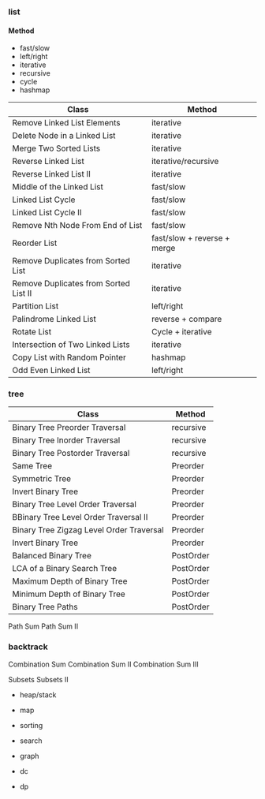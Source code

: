 ### list
#### Method
 * fast/slow
 * left/right
 * iterative
 * recursive
 * cycle
 * hashmap

|  Class | Method |
|  ----  | ----  |
| Remove Linked List Elements              | iterative                    |
| Delete Node in a Linked List             | iterative                    |
| Merge Two Sorted Lists                   | iterative                    |
| Reverse Linked List                      | iterative/recursive          |
| Reverse Linked List II                   | iterative                    |
| Middle of the Linked List                | fast/slow                    |
| Linked List Cycle                        | fast/slow                    |
| Linked List Cycle II                     | fast/slow                    |
| Remove Nth Node From End of List         | fast/slow                    |
| Reorder List                             | fast/slow + reverse + merge  |
| Remove Duplicates from Sorted List       | iterative                    |
| Remove Duplicates from Sorted List II    | iterative                    |
| Partition List                           | left/right                   |
| Palindrome Linked List                   | reverse + compare            |
| Rotate List                              | Cycle + iterative            |
| Intersection of Two Linked Lists         | iterative                    |
| Copy List with Random Pointer            | hashmap                      |
| Odd Even Linked List                     | left/right                   |
 
### tree
|  Class | Method | 
|  ----  | ----  | 
| Binary Tree Preorder Traversal           | recursive                    |
| Binary Tree Inorder Traversal            | recursive                    |
| Binary Tree Postorder Traversal          | recursive                    |
| Same Tree                                | Preorder                     |
| Symmetric Tree                           | Preorder                     |
| Invert Binary Tree                       | Preorder                     |
| Binary Tree Level Order Traversal        | Preorder                     |
| BBinary Tree Level Order Traversal II    | Preorder                     |
| Binary Tree Zigzag Level Order Traversal | Preorder                     |
| Invert Binary Tree                       | Preorder                     |
| Balanced Binary Tree                     | PostOrder                    | 
| LCA of a Binary Search Tree              | PostOrder                    |
| Maximum Depth of Binary Tree             | PostOrder                    |
| Minimum Depth of Binary Tree             | PostOrder                    |
| Binary Tree Paths                        | PostOrder                    |
Path Sum
Path Sum II

### backtrack
Combination Sum
Combination Sum II
Combination Sum III

Subsets
Subsets II

* heap/stack

* map

* sorting

* search

* graph

* dc

* dp
